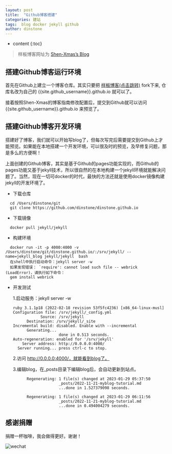 ```yaml
---
layout: post
title:  "Github博客搭建"
categories: 建站
tags:  blog docker jekyll github
author: dinstone
---
```


* content
{:toc}


> 样板博客网址为 [Shen-Xmas’s Blog](https://shen-xmas.github.io/)

## 搭建Github博客运行环境

首先在Github上建立一个博客仓库。其实只要把 [样板博客(点击跳转)](https://github.com/shen-xmas/shen-xmas.github.io/) fork下来, 仓库名改为自己的 {{site.github_username}}.github.io 就可以了。

接着按照Shen-Xmas的博客指南修改配置后，提交到Github就可以访问 {{site.github_username}}.github.io 来预览了。


## 搭建Github博客开发环境

搭建好了博客，我们就可以开始写blog了，但每次写完后需要提交到Github上才能预览。如果能在本地搭建一个开发环境，可以很及时的预览，及早修复问题，那是多么的方便啊！

上面创建的Github博客，其实是基于Github的pages功能实现的，而Github的pages功能又基于jekyll技术，所以很自然的在本地构建一个jekyll环境就能解决问题了。当然，现在一切可docker的时代，最快的方法还就是使用docker镜像构建jekyll的开发环境了。

- 下载仓库
```
  cd /Users/dinstone/git
  git clone https://github.com/dinstone/dinstone.github.io
```
- 下载镜像
```
  docker pull jekyll/jekyll
```
- 构建环境
```
  docker run -it -p 4000:4000 -v /Users/dinstone/git/dinstone.github.io/:/srv/jekyll/ --name=jekyll_blog jekyll/jekyll  bash
  在shell中执行启动命令：jekyll server -w
  如果发现错误： `require': cannot load such file -- webrick (LoadError)，请执行如下命令：
  gem install webrick
```
- 开发测试

  1.启动服务：jekyll server -w
  ```
  ruby 3.1.1p18 (2022-02-18 revision 53f5fc4236) [x86_64-linux-musl]
  Configuration file: /srv/jekyll/_config.yml
              Source: /srv/jekyll
        Destination: /srv/jekyll/_site
  Incremental build: disabled. Enable with --incremental
        Generating... 
                      done in 0.513 seconds.
  Auto-regeneration: enabled for '/srv/jekyll'
      Server address: http://0.0.0.0:4000/
    Server running... press ctrl-c to stop.
  ```
  2.访问 http://0.0.0.0:4000/，就能看到blog了。

  3.编辑blog，在_posts目录下编辑blog后，会自动更新到站点。
  ```
        Regenerating: 1 file(s) changed at 2023-01-29 05:37:50
                      _posts/2022-11-21-myblog-tutorial.md
                      ...done in 1.527379098 seconds.
                      
        Regenerating: 1 file(s) changed at 2023-01-29 06:11:56
                      _posts/2022-11-21-myblog-tutorial.md
                      ...done in 0.494004279 seconds.
  ```

## 感谢捐赠
捐赠一杯咖啡，我会做得更好。谢谢！

![wechat]({{site.url}}/img/donate/wechatzan.jpeg)
